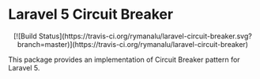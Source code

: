 # Laravel 5 Circuit Breaker

<p align="center">
    [![Build Status](https://travis-ci.org/rymanalu/laravel-circuit-breaker.svg?branch=master)](https://travis-ci.org/rymanalu/laravel-circuit-breaker)
</p>

This package provides an implementation of Circuit Breaker pattern for Laravel 5.
